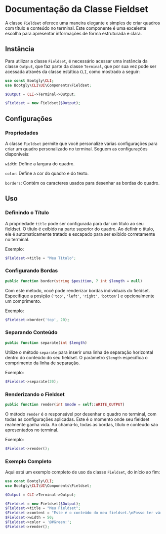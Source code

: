 # Documentação da Classe Fieldset

A classe `Fieldset` oferece uma maneira elegante e simples de criar quadros com título e conteúdo no terminal. Este componente é uma excelente escolha para apresentar informações de forma estruturada e clara.

## Instância

Para utilizar a classe `Fieldset`, é necessário acessar uma instância da classe `Output`, que faz parte da classe `Terminal`, que por sua vez pode ser acessada através da classe estática `CLI`, como mostrado a seguir:

```php
use const Bootgly\CLI;
use Bootgly\CLI\UI\Components\Fieldset;

$Output = CLI->Terminal->Output;

$Fieldset = new Fieldset($Output);
```

## Configurações

### Propriedades

A classe `Fieldset` permite que você personalize várias configurações para criar um quadro personalizado no terminal. Seguem as configurações disponíveis:

`width`: Define a largura do quadro.

`color`: Define a cor do quadro e do texto.

`borders`: Contém os caracteres usados para desenhar as bordas do quadro.

## Uso

### Definindo o Título

A propriedade `title` pode ser configurada para dar um título ao seu fieldset. O título é exibido na parte superior do quadro. Ao definir o título, ele é automaticamente tratado e escapado para ser exibido corretamente no terminal.

Exemplo:

```php
$Fieldset->title = "Meu Título";
```

### Configurando Bordas

```php
public function border(string $position, ? int $length = null)
```

Com este método, você pode renderizar bordas individuais do fieldset. Especifique a posição (`'top'`, `'left'`, `'right'`, `'bottom'`) e opcionalmente um comprimento.

Exemplo:

```php
$Fieldset->border('top', 20);
```

### Separando Conteúdo

```php
public function separate(int $length)
```

Utilize o método `separate` para inserir uma linha de separação horizontal dentro do conteúdo do seu fieldset. O parâmetro `$length` especifica o comprimento da linha de separação.

Exemplo:

```php
$Fieldset->separate(20);
```

### Renderizando o Fieldset

```php
public function render(int $mode = self::WRITE_OUTPUT)
```

O método `render` é o responsável por desenhar o quadro no terminal, com todas as configurações aplicadas. Este é o momento onde seu fieldset realmente ganha vida. Ao chamá-lo, todas as bordas, título e conteúdo são apresentados no terminal.

Exemplo:

```php
$Fieldset->render();
```

### Exemplo Completo

Aqui está um exemplo completo de uso da classe `Fieldset`, do início ao fim:

```php
use const Bootgly\CLI;
use Bootgly\CLI\UI\Components\Fieldset;

$Output = CLI->Terminal->Output;

$Fieldset = new Fieldset($Output);
$Fieldset->title = "Meu Fieldset";
$Fieldset->content = "Este é o conteúdo do meu fieldset.\nPosso ter várias linhas.\n@---;\nE incluso linhas separadoras.";
$Fieldset->width = 50;
$Fieldset->color = '@#Green:';
$Fieldset->render();
```
